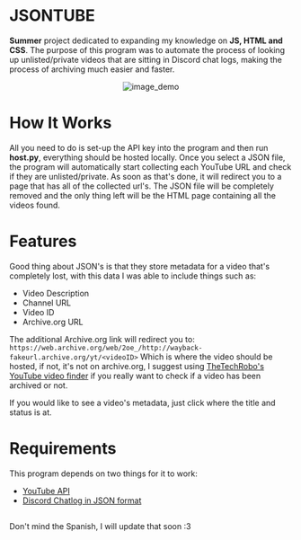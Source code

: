 # JSONTUBE

<div id="header">

**Summer** project dedicated to expanding my knowledge on **JS, HTML and CSS**. The purpose of this program was to automate the process of looking up unlisted/private videos that are sitting in Discord chat logs, making the process of archiving much easier and faster.

</div>
  
<div align="center">
  
![image_demo](https://github.com/user-attachments/assets/1e17ecaf-a095-49fb-961a-c8ad74889e2e)

</div>

# How It Works
All you need to do is set-up the API key into the program and then run **host.py**, everything should be hosted locally. Once you select a JSON file, the program will automatically start collecting each YouTube URL and check if they are unlisted/private. As soon as that's done, it will redirect you to a page that has all of the collected url's. The JSON file will be completely removed and the only thing left will be the HTML page containing all the videos found.

# Features
Good thing about JSON's is that they store metadata for a video that's completely lost, with this data I was able to include things such as:
+ Video Description
+ Channel URL
+ Video ID
+ Archive.org URL

The additional Archive.org link will redirect you to: 
```https://web.archive.org/web/2oe_/http://wayback-fakeurl.archive.org/yt/<videoID>```
Which is where the video should be hosted, if not, it's not on archive.org, I suggest using [TheTechRobo's YouTube video finder](https://github.com/TheTechRobo/youtubevideofinder/) if you really want to check if a video has been archived or not.

If you would like to see a video's metadata, just click where the title and status is at.

# Requirements
This program depends on two things for it to work:
+ [YouTube API](https://console.cloud.google.com/marketplace/product/google/youtube.googleapis.com)
+ [Discord Chatlog in JSON format](https://github.com/Tyrrrz/DiscordChatExporter)


##
Don't mind the Spanish, I will update that soon :3

